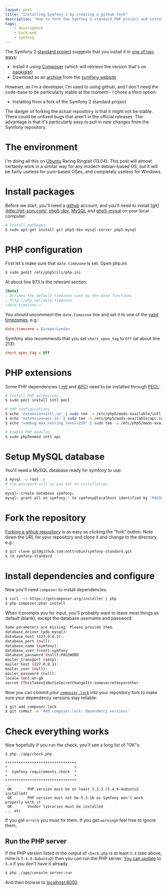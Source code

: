 ```yaml
---
layout: post
title: "Installing Symfony 2 by creating a github fork"
description: "How to fork the Symfony 2 standard PHP project and install dependencies locally using Composer on Ubuntu"
tags:
    - development
    - back-end
    - symfony
---
```


The Symfony 2 [standard project](https://github.com/nottrobin/symfony-standard) suggests that you install it in [one of two ways](https://github.com/nottrobin/symfony-standard/blob/380038dc9ab26dc6791a2772bce4daa1ecd3ee22/README.md):

- Install it using [Composer](http://getcomposer.org/) (which will retrieve the version that's on [packigist](https://packagist.org/))
- Download as an [archive](http://symfony.com/download) from the [symfony website](http://symfony.com/)

However, as I'm a developer, I'm used to using github, and I don't need the code-base to be particularly stable at the moment - I chose a third option:

- Installing from a fork of the Symfony 2 standard project

The danger of forking the actual repository is that it might not be stable. There could be unfixed bugs that aren't in the official releases. The advantage is that it's particularly easy to pull in new changes from the Symfony repository.

The environment
===

I'm doing all this on [Ubuntu](http://www.ubuntu.com/) Raring Ringtail (13.04). This post will almost certainly work in a similar way for any modern debian-based OS, but it will be fairly useless for yum-based OSes, and completely useless for Windows.

Install packages
===

Before we start, you'll need a [github](https://github.com/) account, and you'll need to install [git](http://git-scm.com/, [php5-dev](https://launchpad.net/ubuntu/raring/+package/php5-dev), [MySQL](http://www.mysql.com/) and [php5-mysql](https://launchpad.net/ubuntu/raring/+package/php5-mysql) on your local computer:

``` bash
# Install packages
$ sudo apt-get install git php5-dev mysql-server php5-mysql
```

PHP configuration
===

First let's make sure that `date.timezone` is set. Open php.ini:

``` bash
$ sudo gedit /etc/php5/cli/php.ini
```

At about line 873 is the relevant section:

``` ini
[Date]
; Defines the default timezone used by the date functions
; http://php.net/date.timezone
;date.timezone = 
```

You should uncomment the `date.timezone` line and set it to one of the [valid timezomes](http://www.php.net/manual/en/timezones.europe.php), e.g.:

``` ini
date.timezone = Europe/London
```

Symfony also recommends that you set `short_open_tag` to `Off` (at about line 213):

``` ini
short_open_tag = Off
```

PHP extensions
===

Some PHP dependencies ( [intl](http://www.php.net/manual/en/intro.intl.php) and [APC](http://www.php.net/manual/en/intro.apc.php)) need to be installed through [PECL](http://pecl.php.net/):

``` bash
# Install PHP extensions
$ sudo pecl install intl pecl

# PHP configurations
$ echo 'extension=intl.so' | sudo tee -a /etc/php5/mods-available/intl.ini              
$ echo 'extension=apc.so' | sudo tee -a /etc/php5/mods-available/apc.ini                
$ echo "xdebug.max_nesting_level=250" | sudo tee -a /etc/php5/mods-available/xdebug.ini 

# Enable PHP modules
$ sudo php5enmod intl apc
```

Setup MySQL database
===

You'll need a MySQL database ready for symfony to use:

``` bash
$ mysql -u root -p 
# the password will as you set on installation
...
mysql> create database symfony;
mysql> grant all on symfony.* to symfony@localhost identified by 'PASSWORD'; # Set your password to whatever you want or leave it blank
```

Fork the repository
===

[Forking a github repository](https://help.github.com/articles/fork-a-repo) is as easy as clicking the "fork" button. Note down the URL for your repository and clone it and change to the directory, e.g.:

``` bash
$ git clone git@github.com:nottrobin/symfony-standard.git
$ cd symfony-standard
```

Install dependencies and configure
===

Now you'll need `composer` to install dependencies:

``` bash
$ curl -sS https://getcomposer.org/installer | php
$ php composer.phar install
```
When it prompts you for input, you'll probably want to leave most things as default (blank), except the database username and password:

``` bash
Some parameters are missing. Please provide them.
database_driver (pdo_mysql):
database_host (127.0.0.1):
database_port (null):
database_name (symfony):
database_user (root):symfony
database_password (null):PASSWORD
mailer_transport (smtp):
mailer_host (127.0.0.1):
mailer_user (null):
mailer_password (null):
locale (en):en-gb
secret (ThisTokenIsNotSoSecretChangeIt):somesecretkeyorother
```

Now you can commit your [`composer.lock`](http://getcomposer.org/doc/01-basic-usage.md#composer-lock-the-lock-file) into your repository fork to make sure your dependency versions stay reliable:

``` bash
$ git add composer.lock
$ git commit -m 'Add composer.lock: dependency versions'
```

Check everything works
===

Now hopefully if you run the check, you'll see a long list of "OK"s:

``` bash
$ php ./app/check.php
```

```
********************************
*                              *
*  Symfony requirements check  *
*                              *
********************************
... 
 OK       PHP version must be at least 5.3.3 (5.4.9-4ubuntu2 installed)
 OK       PHP version must not be 5.3.16 as Symfony won't work properly with it
 OK       Vendor libraries must be installed
... etc
```

If you get `error`s you must fix them. If you get `warning`s feel free to ignore them.

Run the PHP server
---

If the PHP version listed in the output of `check.php` is at least `5.4` (see above, mine is `5.4.9-4ubuntu2`) then you can run the PHP server. [You can update](http://askubuntu.com/questions/109404/how-do-i-install-latest-php-in-supported-ubuntu-versions-like-5-4-x-in-ubuntu-1) to `5.4` if you don't have it already.

``` bash
$ php ./app/console server:run
```

And then browse to [localhost:8000](http://localhost:8000/).

